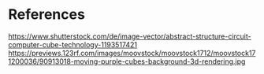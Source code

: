# References
https://www.shutterstock.com/de/image-vector/abstract-structure-circuit-computer-cube-technology-1193517421
https://previews.123rf.com/images/moovstock/moovstock1712/moovstock171200036/90913018-moving-purple-cubes-background-3d-rendering.jpg
